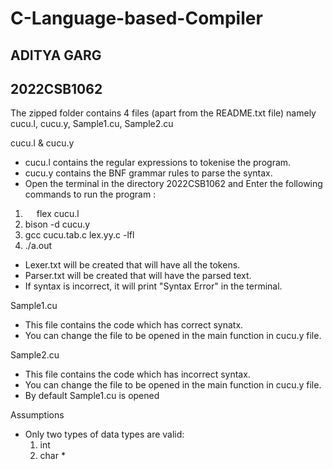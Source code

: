 # C-Language-based-Compiler
## ADITYA GARG
## 2022CSB1062

The zipped folder contains 4 files (apart from the README.txt file) namely cucu.l, cucu.y, Sample1.cu, Sample2.cu 

cucu.l & cucu.y
* cucu.l contains the regular expressions to tokenise the program. 
* cucu.y contains the BNF grammar rules to parse the syntax. 
* Open the terminal in the directory 2022CSB1062 and Enter the following commands to run the program :
1. &emsp; flex cucu.l 
2. bison -d cucu.y 
3. gcc cucu.tab.c lex.yy.c -lfl 
4. ./a.out 
* Lexer.txt will be created that will have all the tokens. 
* Parser.txt will be created that will have the parsed text. 
* If syntax is incorrect, it will print "Syntax Error" in the terminal. 


Sample1.cu
* This file contains the code which has correct synatx.
* You can change the file to be opened in the main function in cucu.y file.

Sample2.cu
* This file contains the code which has incorrect syntax.
* You can change the file to be opened in the main function in cucu.y file.
* By default Sample1.cu is opened
   
Assumptions
* Only two types of data types are valid: 
	1. int
	2. char *
